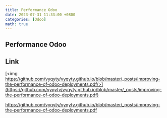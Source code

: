 ```yaml
---
title: Performance Odoo 
date: 2023-07-31 11:33:00 +0800
categories: [Odoo]
math: true
---
```

## Performance Odoo 

## Link

[<img https://github.com/vyqyty/vyqyty.github.io/blob/master/_posts/improving-the-performance-of-odoo-deployments.pdf/>](https://github.com/vyqyty/vyqyty.github.io/blob/master/_posts/improving-the-performance-of-odoo-deployments.pdf)

<https://github.com/vyqyty/vyqyty.github.io/blob/master/_posts/improving-the-performance-of-odoo-deployments.pdf>
